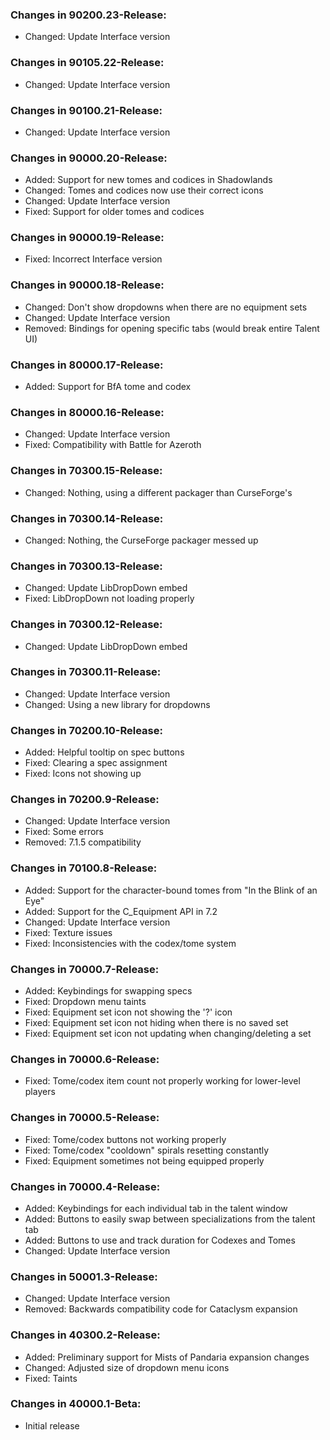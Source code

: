 ### Changes in 90200.23-Release:

- Changed: Update Interface version

### Changes in 90105.22-Release:

- Changed: Update Interface version

### Changes in 90100.21-Release:

- Changed: Update Interface version

### Changes in 90000.20-Release:

- Added: Support for new tomes and codices in Shadowlands
- Changed: Tomes and codices now use their correct icons
- Changed: Update Interface version
- Fixed: Support for older tomes and codices

### Changes in 90000.19-Release:

- Fixed: Incorrect Interface version

### Changes in 90000.18-Release:

- Changed: Don't show dropdowns when there are no equipment sets
- Changed: Update Interface version
- Removed: Bindings for opening specific tabs (would break entire Talent UI)

### Changes in 80000.17-Release:

- Added: Support for BfA tome and codex

### Changes in 80000.16-Release:

- Changed: Update Interface version
- Fixed: Compatibility with Battle for Azeroth

### Changes in 70300.15-Release:

- Changed: Nothing, using a different packager than CurseForge's

### Changes in 70300.14-Release:

- Changed: Nothing, the CurseForge packager messed up

### Changes in 70300.13-Release:

- Changed: Update LibDropDown embed
- Fixed: LibDropDown not loading properly

### Changes in 70300.12-Release:

- Changed: Update LibDropDown embed

### Changes in 70300.11-Release:

- Changed: Update Interface version
- Changed: Using a new library for dropdowns

### Changes in 70200.10-Release:

- Added: Helpful tooltip on spec buttons
- Fixed: Clearing a spec assignment
- Fixed: Icons not showing up

### Changes in 70200.9-Release:

- Changed: Update Interface version
- Fixed: Some errors
- Removed: 7.1.5 compatibility

### Changes in 70100.8-Release:

- Added: Support for the character-bound tomes from "In the Blink of an Eye"
- Added: Support for the C_Equipment API in 7.2
- Changed: Update Interface version
- Fixed: Texture issues
- Fixed: Inconsistencies with the codex/tome system

### Changes in 70000.7-Release:

- Added: Keybindings for swapping specs
- Fixed: Dropdown menu taints
- Fixed: Equipment set icon not showing the '?' icon
- Fixed: Equipment set icon not hiding when there is no saved set
- Fixed: Equipment set icon not updating when changing/deleting a set

### Changes in 70000.6-Release:

- Fixed: Tome/codex item count not properly working for lower-level players

### Changes in 70000.5-Release:

- Fixed: Tome/codex buttons not working properly
- Fixed: Tome/codex "cooldown" spirals resetting constantly
- Fixed: Equipment sometimes not being equipped properly

### Changes in 70000.4-Release:

- Added: Keybindings for each individual tab in the talent window
- Added: Buttons to easily swap between specializations from the talent tab
- Added: Buttons to use and track duration for Codexes and Tomes
- Changed: Update Interface version

### Changes in 50001.3-Release:

- Changed: Update Interface version
- Removed: Backwards compatibility code for Cataclysm expansion

### Changes in 40300.2-Release:

- Added: Preliminary support for Mists of Pandaria expansion changes
- Changed: Adjusted size of dropdown menu icons
- Fixed: Taints

### Changes in 40000.1-Beta:

- Initial release
